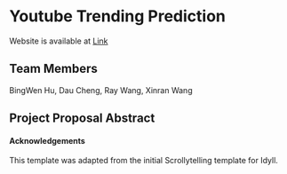 # Youtube Trending Prediction
Website is available at [Link](https://daucheng.github.io/YTP/)
## Team Members

BingWen Hu, Dau Cheng, Ray Wang, Xinran Wang


## Project Proposal Abstract




#### Acknowledgements

This template was adapted from the initial Scrollytelling template for Idyll.
